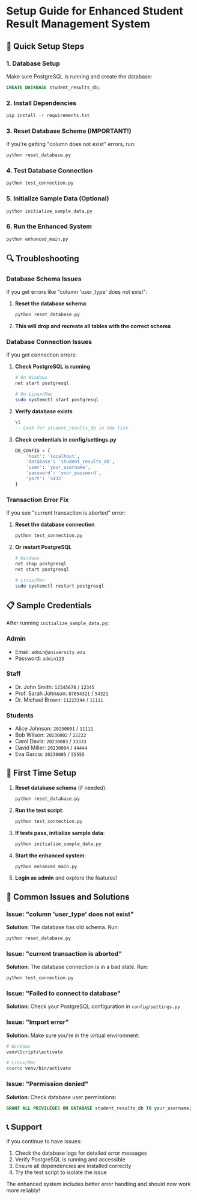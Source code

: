 # Setup Guide for Enhanced Student Result Management System

## 🔧 Quick Setup Steps

### 1. Database Setup
Make sure PostgreSQL is running and create the database:
```sql
CREATE DATABASE student_results_db;
```

### 2. Install Dependencies
```bash
pip install -r requirements.txt
```

### 3. Reset Database Schema (IMPORTANT!)
If you're getting "column does not exist" errors, run:
```bash
python reset_database.py
```

### 4. Test Database Connection
```bash
python test_connection.py
```

### 5. Initialize Sample Data (Optional)
```bash
python initialize_sample_data.py
```

### 6. Run the Enhanced System
```bash
python enhanced_main.py
```

## 🔍 Troubleshooting

### Database Schema Issues
If you get errors like "column 'user_type' does not exist":

1. **Reset the database schema**:
   ```bash
   python reset_database.py
   ```

2. **This will drop and recreate all tables with the correct schema**

### Database Connection Issues
If you get connection errors:

1. **Check PostgreSQL is running**
   ```bash
   # On Windows
   net start postgresql
   
   # On Linux/Mac
   sudo systemctl start postgresql
   ```

2. **Verify database exists**
   ```sql
   \l
   -- Look for student_results_db in the list
   ```

3. **Check credentials in config/settings.py**
   ```python
   DB_CONFIG = {
       'host': 'localhost',
       'database': 'student_results_db',
       'user': 'your_username',
       'password': 'your_password',
       'port': '5432'
   }
   ```

### Transaction Error Fix
If you see "current transaction is aborted" error:

1. **Reset the database connection**
   ```bash
   python test_connection.py
   ```

2. **Or restart PostgreSQL**
   ```bash
   # Windows
   net stop postgresql
   net start postgresql
   
   # Linux/Mac
   sudo systemctl restart postgresql
   ```

## 📋 Sample Credentials

After running `initialize_sample_data.py`:

### Admin
- Email: `admin@university.edu`
- Password: `admin123`

### Staff
- Dr. John Smith: `12345678` / `12345`
- Prof. Sarah Johnson: `87654321` / `54321`
- Dr. Michael Brown: `11223344` / `11111`

### Students
- Alice Johnson: `20230001` / `11111`
- Bob Wilson: `20230002` / `22222`
- Carol Davis: `20230003` / `33333`
- David Miller: `20230004` / `44444`
- Eva Garcia: `20230005` / `55555`

## 🚀 First Time Setup

1. **Reset database schema** (if needed):
   ```bash
   python reset_database.py
   ```

2. **Run the test script**:
   ```bash
   python test_connection.py
   ```

3. **If tests pass, initialize sample data**:
   ```bash
   python initialize_sample_data.py
   ```

4. **Start the enhanced system**:
   ```bash
   python enhanced_main.py
   ```

5. **Login as admin** and explore the features!

## 🔧 Common Issues and Solutions

### Issue: "column 'user_type' does not exist"
**Solution**: The database has old schema. Run:
```bash
python reset_database.py
```

### Issue: "current transaction is aborted"
**Solution**: The database connection is in a bad state. Run:
```bash
python test_connection.py
```

### Issue: "Failed to connect to database"
**Solution**: Check your PostgreSQL configuration in `config/settings.py`

### Issue: "Import error"
**Solution**: Make sure you're in the virtual environment:
```bash
# Windows
venv\Scripts\activate

# Linux/Mac
source venv/bin/activate
```

### Issue: "Permission denied"
**Solution**: Check database user permissions:
```sql
GRANT ALL PRIVILEGES ON DATABASE student_results_db TO your_username;
```

## 📞 Support

If you continue to have issues:

1. Check the database logs for detailed error messages
2. Verify PostgreSQL is running and accessible
3. Ensure all dependencies are installed correctly
4. Try the test script to isolate the issue

The enhanced system includes better error handling and should now work more reliably! 